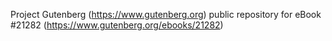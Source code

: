 Project Gutenberg (https://www.gutenberg.org) public repository for eBook #21282 (https://www.gutenberg.org/ebooks/21282)
